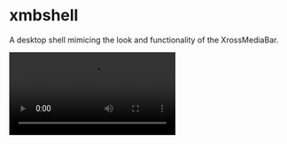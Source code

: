 # xmbshell

A desktop shell mimicing the look and functionality of the XrossMediaBar.

<video src="https://woodpecker.web.garage.jcm.re/artifacts/XMB-OS/xmbshell/main/public/test-output.webm"/>

## Download

[![Ubuntu 23.10 - unstable](https://img.shields.io/badge/Ubuntu_23.10-unstable-yellowgreen?style=for-the-badge&logo=ubuntu)](https://woodpecker.web.garage.jcm.re/artifacts/XMB-OS/xmbshell/main/public/xmbshell-beta-mantic.deb)
[![Ubuntu 24.04 LTS - unstable](https://img.shields.io/badge/Ubuntu_24.04_LTS-unstable-yellowgreen?style=for-the-badge&logo=ubuntu)](https://woodpecker.web.garage.jcm.re/artifacts/XMB-OS/xmbshell/main/public/xmbshell-beta-noble.deb)
[![AppImage - unstable](https://img.shields.io/badge/AppImage-unstable-yellowgreen?style=for-the-badge&logo=linux)](https://woodpecker.web.garage.jcm.re/artifacts/XMB-OS/xmbshell/main/public/XMB_Shell-x86_64.AppImage)
